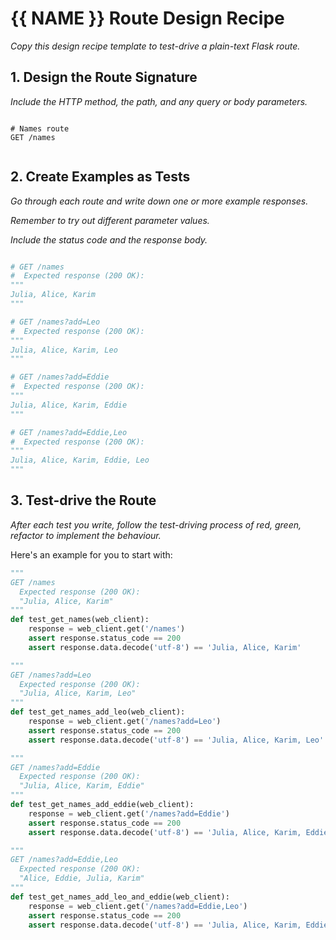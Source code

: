 # {{ NAME }} Route Design Recipe

_Copy this design recipe template to test-drive a plain-text Flask route._

## 1. Design the Route Signature

_Include the HTTP method, the path, and any query or body parameters._

```

# Names route
GET /names


```

## 2. Create Examples as Tests

_Go through each route and write down one or more example responses._

_Remember to try out different parameter values._

_Include the status code and the response body._

```python

# GET /names
#  Expected response (200 OK):
"""
Julia, Alice, Karim
"""

# GET /names?add=Leo
#  Expected response (200 OK):
"""
Julia, Alice, Karim, Leo
"""

# GET /names?add=Eddie
#  Expected response (200 OK):
"""
Julia, Alice, Karim, Eddie
"""

# GET /names?add=Eddie,Leo
#  Expected response (200 OK):
"""
Julia, Alice, Karim, Eddie, Leo
"""

```

## 3. Test-drive the Route

_After each test you write, follow the test-driving process of red, green, refactor to implement the behaviour._

Here's an example for you to start with:

```python
"""
GET /names
  Expected response (200 OK):
  "Julia, Alice, Karim"
"""
def test_get_names(web_client):
    response = web_client.get('/names')
    assert response.status_code == 200
    assert response.data.decode('utf-8') == 'Julia, Alice, Karim'

"""
GET /names?add=Leo
  Expected response (200 OK):
  "Julia, Alice, Karim, Leo"
"""
def test_get_names_add_leo(web_client):
    response = web_client.get('/names?add=Leo')
    assert response.status_code == 200
    assert response.data.decode('utf-8') == 'Julia, Alice, Karim, Leo'

"""
GET /names?add=Eddie
  Expected response (200 OK):
  "Julia, Alice, Karim, Eddie"
"""
def test_get_names_add_eddie(web_client):
    response = web_client.get('/names?add=Eddie')
    assert response.status_code == 200
    assert response.data.decode('utf-8') == 'Julia, Alice, Karim, Eddie'

"""
GET /names?add=Eddie,Leo
  Expected response (200 OK):
  "Alice, Eddie, Julia, Karim"
"""
def test_get_names_add_leo_and_eddie(web_client):
    response = web_client.get('/names?add=Eddie,Leo')
    assert response.status_code == 200
    assert response.data.decode('utf-8') == 'Julia, Alice, Karim, Eddie, Leo'


```
